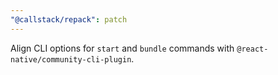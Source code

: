 ```yaml
---
"@callstack/repack": patch
---
```


Align CLI options for `start` and `bundle` commands with `@react-native/community-cli-plugin`.
